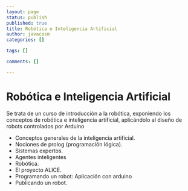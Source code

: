 ```yaml
--- 
layout: page
status: publish
published: true
title: Robótica e Inteligencia Artificial
author: javacasm
categories: []

tags: []

comments: []

---
```


# Robótica e Inteligencia Artificial

Se trata de un curso de introducción a la robótica, exponiendo los conceptos de robótica e inteligencia artificial, aplicándolo al diseño de robots controlados por Arduino

* Conceptos generales de la inteligencia artificial.
* Nociones de prolog (programación lógica).
* Sistemas expertos.
* Agentes inteligentes
* Robótica.
* El proyecto ALICE.
* Programando un robot: Aplicación con arduino
* Publicando un robot.